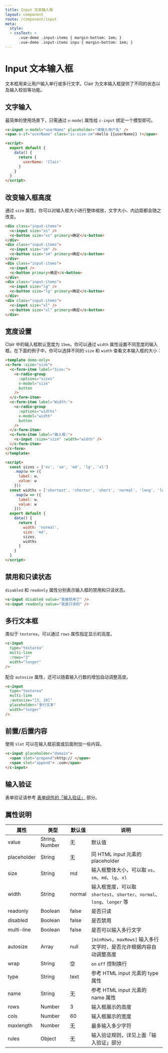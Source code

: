 ```yaml
---
title: Input 文本输入框
layout: component
route: /component/input
meta:
  style:
  - cssText: >
      .vue-demo .input-items { margin-bottom: 1em; }
      .vue-demo .input-items inpu { margin-bottom: 1em; }
---
```


# Input 文本输入框

文本框用来让用户输入单行或多行文字。Clair 为文本输入框提供了不同的状态以及输入校验等功能。

## 文字输入

最简单的使用场景下，只需通过 `v-model` 属性给 `c-input` 绑定一个模型即可。

```html
<c-input v-model="userName" placeholder="请输入用户名" />
<span v-if="userName" class="is-size-sm">Hello {{userName}} !</span>

<script>
  export default {
    data() {
      return {
        userName: 'Clair'
      }
    }
  }
</script>
```

## 改变输入框高度

通过 `size` 属性，你可以对输入框大小进行整体缩放，文字大小、内边距都会随之改变。

```html
<div class="input-items">
  <c-input size="xs" />
  <c-button size="xs" primary>确定</c-button>
</div>
<div class="input-items">
  <c-input size="sm" />
  <c-button size="sm" primary>确定</c-button>
</div>
<div class="input-items">
  <c-input />
  <c-button primary>确定</c-button>
</div>
<div class="input-items">
  <c-input size="lg" />
  <c-button size="lg" primary>确定</c-button>
</div>
<div class="input-items">
  <c-input size="xl" />
  <c-button size="xl" primary>确定</c-button>
</div>
```

## 宽度设置

Clair 中的输入框默认宽度为 `15em`，你可以通过 `width` 属性设置不同宽度的输入框。在下面的例子中，你可以选择不同的 `size` 和 `width` 查看文本输入框的大小：

```html
<template demo-only>
<c-form :size="size">
  <c-form-item label="Size:">
    <c-radio-group
      :options="sizes"
      v-model="size"
      button
    />
  </c-form-item>
  <c-form-item label="Width:">
    <c-radio-group
      :options="widths"
      v-model="width"
      button
    />
  </c-form-item>
  <c-form-item label="输入框:">
    <c-input :size="size" :width="width" />
  </c-form-item>
</c-form>
</template>

<script>
  const sizes = ['xs', 'sm', 'md', 'lg', 'xl']
    .map(w => ({
      label: w,
      value: w
    }))
  const widths = ['shortest', 'shorter', 'short', 'normal', 'long', 'longer', 'longest', 'flexible']
    .map(w => ({
      label: w,
      value: w
    }))
  export default {
    data() {
      return {
        width: 'normal',
        size: 'md',
        sizes,
        widths
      }
    }
  }
</script>
```

## 禁用和只读状态

`disabled` 和 `readonly` 属性分别表示输入框的禁用和只读状态。

```html
<c-input disabled value="我被禁用了" />
<c-input readonly value="我是只读的" />
```

## 多行文本框

类似于 `textarea`，可以通过 `rows` 属性指定显示的高度。

```html
<c-input
  type="textarea"
  multi-line
  :rows="3"
  width="longer"
/>
```

配合 `autosize` 属性，还可以随着输入行数的增加自动调整高度。

```html
<c-input
  type="textarea"
  multi-line
  :autosize="[3, 10]"
  placeholder="多行文本"
  width="longer"
/>
```

## 前置/后置内容

使用 `slot` 可以在输入框前面或后面附加一些内容。

```html
<c-input placeholder="domain">
  <span slot="prepend">http:// </span>
  <span slot="append"> .com</span>
</c-input>
```


## 输入验证

表单验证请参考 [表单组件的「输入验证」](form) 部分。

## 属性说明

| 属性 | 类型 | 默认值 | 说明 |
|-----|------|-------|-----|
| value | String, Number | 无 | 默认值 |
| placeholder | String | 无 | 同 HTML input 元素的 placeholder |
| size | String | md | 输入框整体大小，可以取 `xs`、`sm`、`md`、`lg`、`xl` |
| width | String | normal | 输入框宽度，可以取 `shortest`、`shorter`、`normal`、`long`、`longer` 等 |
| readonly | Boolean | false | 是否只读 |
| disabled | Boolean | false | 是否禁用 |
| multi-line | Boolean | false | 是否可以输入多行文字 |
| autosize | Array | null | `[minRows, maxRows]` 输入多行文字时，是否允许根据内容自动调整高度 |
| wrap | String | 空 | `on` `off` 控制换行 |
| type | String | text | 参考 HTML input 元素的 type 属性 |
| name | String | 无 | 参考 HTML input 元素的 name 属性 |
| rows | Number | 3 | 输入框展示的高度 |
| cols | Number | 60 | 输入框展示的宽度 |
| maxlength | Number | 无 | 最多输入多少字符 |
| rules | Object | 无 | 输入验证规则，详见上面「输入验证」部分 |
